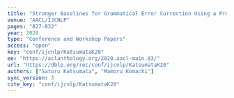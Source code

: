 ```yaml
---
title: "Stronger Baselines for Grammatical Error Correction Using a Pretrained Encoder-Decoder Model."
venue: "AACL/IJCNLP"
pages: "827-832"
year: 2020
type: "Conference and Workshop Papers"
access: "open"
key: "conf/ijcnlp/KatsumataK20"
ee: "https://aclanthology.org/2020.aacl-main.83/"
url: "https://dblp.org/rec/conf/ijcnlp/KatsumataK20"
authors: ["Satoru Katsumata", "Mamoru Komachi"]
sync_version: 3
cite_key: "conf/ijcnlp/KatsumataK20"
---
```

